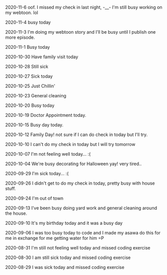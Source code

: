 2020-11-6 oof. I missed my check in last night, -__- I'm still busy working on my webtoon. lol

2020-11-4 busy today

2020-11-3 I'm doing my webtoon story and I'll be busy until I publish one more episode.

2020-11-1 Busy today

2020-10-30 Have family visit today

2020-10-28 Still sick

2020-10-27 Sick today

2020-10-25 Just Chillin'

2020-10-23 General cleaning

2020-10-20 Busy today

2020-10-19 Doctor Appointment today.

2020-10-15 Busy day today. 

2020-10-12 Family Day! not sure if I can do check in today
 but I'll try. 

2020-10-10 I can't do my check in today but I will try tomorrow

2020-10-07 I'm not feeling well today... :(

2020-10-04 We're busy decorating for Halloween yay! very tired.. 

2020-09-29 I'm sick today... :( 

2020-09-26 I didn't get to do my check in today, pretty busy with house stuff. 

2020-09-24 I'm out of town

2020-09-13 I've been busy doing yard work and general cleaning around the house.


2020-09-10
It's my birthday today and it was a busy day

2020-09-06
I was too busy today to code and I made my asawa do this for me in exchange for me getting water for him =P

2020-08-31
I'm still not feeling well today and missed coding exercise

2020-08-30
I am still sick today and missed coding exercise

2020-08-29
I was sick today and missed coding exercise



